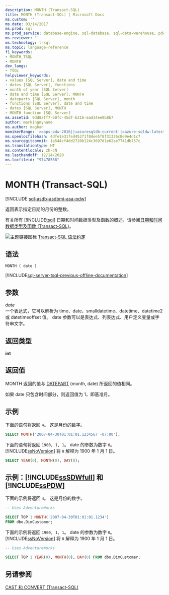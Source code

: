 ```yaml
---
description: MONTH (Transact-SQL)
title: MONTH (Transact-SQL) | Microsoft Docs
ms.custom: ''
ms.date: 03/14/2017
ms.prod: sql
ms.prod_service: database-engine, sql-database, sql-data-warehouse, pdw
ms.reviewer: ''
ms.technology: t-sql
ms.topic: language-reference
f1_keywords:
- MONTH_TSQL
- MONTH
dev_langs:
- TSQL
helpviewer_keywords:
- values [SQL Server], date and time
- dates [SQL Server], functions
- month of year [SQL Server]
- date and time [SQL Server], MONTH
- dateparts [SQL Server], month
- functions [SQL Server], date and time
- dates [SQL Server], MONTH
- MONTH function [SQL Server]
ms.assetid: 9dd8aff7-b0fc-45df-b316-ead14ee9b8b7
author: markingmyname
ms.author: maghan
monikerRange: '>=aps-pdw-2016||=azuresqldb-current||=azure-sqldw-latest||>=sql-server-2016||>=sql-server-linux-2017||=azuresqldb-mi-current'
ms.openlocfilehash: 4dfe1e31fed452f1f8dee5f8f31326c8e9e4d1c7
ms.sourcegitcommit: 1a544cf4dd2720b124c3697d1e62ae7741db757c
ms.translationtype: HT
ms.contentlocale: zh-CN
ms.lasthandoff: 12/14/2020
ms.locfileid: "97478588"
---
```

# <a name="month-transact-sql"></a>MONTH (Transact-SQL)
[!INCLUDE [sql-asdb-asdbmi-asa-pdw](../../includes/applies-to-version/sql-asdb-asdbmi-asa-pdw.md)]

  返回表示指定日期的月份的整数。  
  
 有关所有 [!INCLUDE[tsql](../../includes/tsql-md.md)] 日期和时间数据类型及函数的概述，请参阅[日期和时间数据类型及函数 (Transact-SQL)](../../t-sql/functions/date-and-time-data-types-and-functions-transact-sql.md)。  
  
 ![主题链接图标](../../database-engine/configure-windows/media/topic-link.gif "“主题链接”图标") [Transact-SQL 语法约定](../../t-sql/language-elements/transact-sql-syntax-conventions-transact-sql.md)  
  
## <a name="syntax"></a>语法  
  
```sqlsyntax  
MONTH ( date )  
```  
  
[!INCLUDE[sql-server-tsql-previous-offline-documentation](../../includes/sql-server-tsql-previous-offline-documentation.md)]

## <a name="arguments"></a>参数
 *date*  
 一个表达式，它可以解析为 time、date、smalldatetime、datetime、datetime2 或 datetimeoffset 值。 date 参数可以是表达式、列表达式、用户定义变量或字符串文字。  
  
## <a name="return-type"></a>返回类型  
 **int**  
  
## <a name="return-value"></a>返回值  
 MONTH 返回的值与 [DATEPART](../../t-sql/functions/datepart-transact-sql.md) (month, date) 所返回的值相同。  
  
 如果 date 只包含时间部分，则返回值为 1，即基准月。  
  
## <a name="examples"></a>示例  
 下面的语句将返回 `4`。 这是月份的数字。  
  
```sql  
SELECT MONTH('2007-04-30T01:01:01.1234567 -07:00');  
```  
  
 下面的语句将返回 `1900, 1, 1`。 date 的参数为数字 `0`。 [!INCLUDE[ssNoVersion](../../includes/ssnoversion-md.md)] 将 `0` 解释为 1900 年 1 月 1 日。  
  
```sql  
SELECT YEAR(0), MONTH(0), DAY(0);  
```  
  
## <a name="examples-sssdwfull-and-sspdw"></a>示例：[!INCLUDE[ssSDWfull](../../includes/sssdwfull-md.md)] 和 [!INCLUDE[ssPDW](../../includes/sspdw-md.md)]  
 下面的示例将返回 `4`。 这是月份的数字。  
  
```sql  
-- Uses AdventureWorks  
  
SELECT TOP 1 MONTH('2007-04-30T01:01:01.1234')   
FROM dbo.DimCustomer;  
```  
  
 下面的示例将返回 `1900, 1, 1`。 date 的参数为数字 `0`。 [!INCLUDE[ssNoVersion](../../includes/ssnoversion-md.md)] 将 `0` 解释为 1900 年 1 月 1 日。  
  
```sql  
-- Uses AdventureWorks  
  
SELECT TOP 1 YEAR(0), MONTH(0), DAY(0) FROM dbo.DimCustomer;  
```  
  
## <a name="see-also"></a>另请参阅  
 [CAST 和 CONVERT (Transact-SQL)](../../t-sql/functions/cast-and-convert-transact-sql.md)  
  
  

